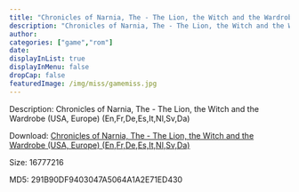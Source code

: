 ```yaml
---
title: "Chronicles of Narnia, The - The Lion, the Witch and the Wardrobe (USA, Europe) (En,Fr,De,Es,It,Nl,Sv,Da)"
description: "Chronicles of Narnia, The - The Lion, the Witch and the Wardrobe (USA, Europe) (En,Fr,De,Es,It,Nl,Sv,Da)"
author: 
categories: ["game","rom"]
date: 
displayInList: true
displayInMenu: false
dropCap: false
featuredImage: /img/miss/gamemiss.jpg
---
```


Description: Chronicles of Narnia, The - The Lion, the Witch and the Wardrobe (USA, Europe) (En,Fr,De,Es,It,Nl,Sv,Da)

Download: <a style="text-decoration:underline;" href="https://mega.nz/#!PWRCmYxA!4qZ9e68rr-XiuneV8CYDBcQ615nP3VogtCSab-HXCVo" target = "_blank" rel = "nofollow" > Chronicles of Narnia, The - The Lion, the Witch and the Wardrobe (USA, Europe) (En,Fr,De,Es,It,Nl,Sv,Da)</a>

Size: 16777216

MD5: 291B90DF9403047A5064A1A2E71ED430

